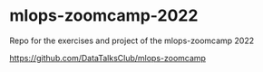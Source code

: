 # mlops-zoomcamp-2022
Repo for the exercises and project of the mlops-zoomcamp 2022

https://github.com/DataTalksClub/mlops-zoomcamp
